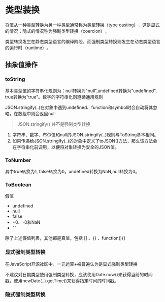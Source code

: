 # 类型装换

将值从一种类型转换为另一种类型通常称为类型转换（type casting）​，这是显式的情况；隐式的情况称为强制类型转换（coercion）​。

类型转换发生在静态类型语言的编译阶段，而强制类型转换则发生在动态类型语言的运行时（runtime）​。

## 抽象值操作

### toString

基本类型值的字符串化规则为：null转换为"null",undefined转换为"undefined", true转换为"true"。数字的字符串化则遵循通用规则

JSON.stringify(..)在对象中遇到undefined、function和symbol时会自动将其忽略，在数组中则会返回null

> JSON.stringify() 并不是强制类型转换

1. 字符串、数字、布尔值和null的JSON.stringify(..)规则与ToString基本相同。
2. 如果传递给JSON.stringify(..)的对象中定义了toJSON()方法，那么该方法会在字符串化前调用，以便将对象转换为安全的JSON值。


### ToNumber

其中true转换为1, false转换为0。undefined转换为NaN,null转换为0。

### ToBoolean

假值

- undefined
- null
- false
- +0、-0和NaN
- ""

除了上述假值列表，其他都是真值，包括 [] 、{} 、function(){}

### 显式强制类型转换

在JavaScript开源社区中，一元运算+被普遍认为是显式强制类型转换

不建议对日期类型使用强制类型转换，应该使用Date.now()来获得当前的时间戳，使用newDate(..).getTime()来获得指定时间的时间戳。

### 隐式强制类型转换
